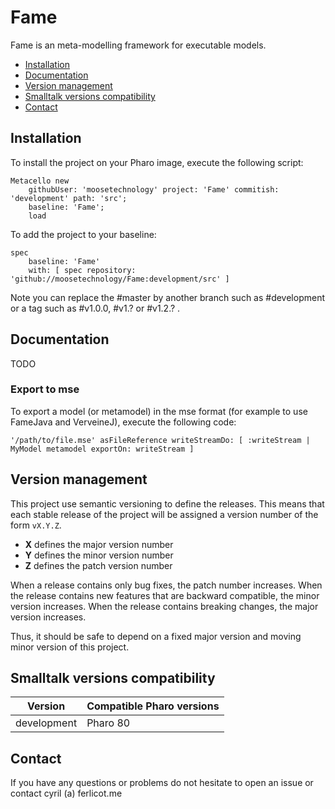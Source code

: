 # Fame

Fame is an meta-modelling framework for executable models. 

  - [Installation](#installation)
  - [Documentation](#documentation)
  - [Version management](#version-management)
  - [Smalltalk versions compatibility](#smalltalk-versions-compatibility)
  - [Contact](#contact)

## Installation

To install the project on your Pharo image, execute the following script: 

```Smalltalk
Metacello new
	githubUser: 'moosetechnology' project: 'Fame' commitish: 'development' path: 'src';
	baseline: 'Fame';
	load
```

To add the project to your baseline:

```Smalltalk
spec
	baseline: 'Fame'
	with: [ spec repository: 'github://moosetechnology/Fame:development/src' ]
```

Note you can replace the #master by another branch such as #development or a tag such as #v1.0.0, #v1.? or #v1.2.? .

## Documentation

TODO

### Export to mse

To export a model (or metamodel) in the mse format (for example to use FameJava and VerveineJ), execute the following code:

```Smalltalk
'/path/to/file.mse' asFileReference writeStreamDo: [ :writeStream | MyModel metamodel exportOn: writeStream ]
```

## Version management 

This project use semantic versioning to define the releases. This means that each stable release of the project will be assigned a version number of the form `vX.Y.Z`. 

- **X** defines the major version number
- **Y** defines the minor version number 
- **Z** defines the patch version number

When a release contains only bug fixes, the patch number increases. When the release contains new features that are backward compatible, the minor version increases. When the release contains breaking changes, the major version increases. 

Thus, it should be safe to depend on a fixed major version and moving minor version of this project.

## Smalltalk versions compatibility

| Version 	| Compatible Pharo versions 	|
|-------------	|---------------------------	|
| development      	| Pharo 80		|

## Contact

If you have any questions or problems do not hesitate to open an issue or contact cyril (a) ferlicot.me 
